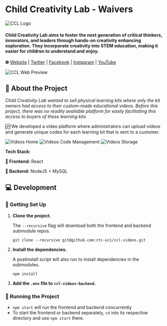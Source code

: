 # Child Creativity Lab - Waivers
![CCL Logo](https://user-images.githubusercontent.com/45449494/130186262-a0855101-be2f-4cf2-a9fd-2c7ea289b115.png)
#### Child Creativity Lab aims to foster the next generation of critical thinkers, innovators, and leaders through hands-on creativity enhancing exploration. They incorporate creativity into STEM education, making it easier for children to understand and enjoy.

**🌐** [Website](https://childcreativitylab.org) | [Twitter](https://twitter.com/childcreativity) | [Facebook](https://www.facebook.com/childcreativitylab/) | [Instagram](https://www.instagram.com/childcreativitylab/) | [YouTube](https://www.youtube.com/channel/UCgMSq7Xy2oXarbaUBO2cQIA)


![CCL Web Preview](https://user-images.githubusercontent.com/45449494/130186401-0a6fde21-0def-4922-a209-f245d5d2a258.png)


## 🔎 About the Project

*Child Creativity Lab wanted to sell physical learning kits where only the kit owners had access to their custom-made educational videos. Before this project, there was no readily available platform for easily facilitating this access to buyers of these learning kits.*


🆙 We developed a video platform where administrators can upload videos and generate unique codes for each learning kit that is sent to a customer.

![Videos Home](https://user-images.githubusercontent.com/45449494/130187870-01cdc48d-d843-46c6-a793-de015a7c18b9.png)
![Videos Code Management](https://user-images.githubusercontent.com/45449494/130187874-d18a9105-9ada-42c6-bd98-19bd39ba4e69.png)
![Videos Storage](https://user-images.githubusercontent.com/45449494/130187878-286947f9-4a65-4d03-9b2b-968979f948b9.png)



**Tech Stack:**

**🔼 Frontend:** React

**🔽 Backend:** NodeJS + MySQL


## 💻 Development 

### 🔨 Getting Set Up

1. **Clone the project.**
	
	The `--recursive` flag will download both the frontend and backend submodule repos.  
    
    `git clone --recursive git@github.com:ctc-uci/ccl-videos.git`

2. **Install the dependencies.**

	A postinstall script will also run to install dependencies in the submodules.

	`npm install`

3. **Add the `.env` file to `ccl-videos-backend`.**


### 💨 Running the Project

- `npm start` will run the frontend and backend concurrently
- To start the frontend or backend separately, `cd` into its respective directory and use `npm start` there.
